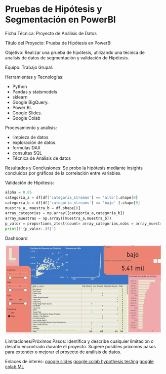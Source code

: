 # Pruebas de Hipótesis y Segmentación en PowerBI

Ficha Técnica: Proyecto de Análisis de Datos

Título del Proyecto: Prueba de Hipótesis en PowerBI

Objetivo:
Realizar una prueba de hipótesis, utilizando una técnica de analisis de datos de segmentación y validación de Hipótesis.

Equipo:
Trabajo Grupal.

Herramientas y Tecnologías:
- Python
- Pandas y statsmodels
- sklearn
- Google BigQuery.
- Power BI.
- Google Slides.
- Google Colab

Procesamiento y análisis:
- limpieza de datos
- exploración de datos
- formulas DAX
- consultas SQL
- Técnica de Análisis de datos
  
Resultados y Conclusiones:
Se probo la hipótesis mediante insights concluidos por gráficos de la correlación entre variables.

Validación de Hipótesis:
```python
alpha = 0.05
categoria_a = df[df['categoria_streams'] == 'alto'].shape[0]
categoria_b = df[df['categoria_streams'] == 'bajo' ].shape[0]
muestra_a, muestra_b = df.shape[0]
array_categorias = np.array([categoria_a,categoria_b])
array_muestras = np.array([muestra_a,muestra_b])
p_valor = proportions_ztest(count= array_categorias,nobs = array_muestras)[1]
print(f'{p_valor:.3f}')
```

Dashboard

![Dashboard](Dashboard2.png)


Limitaciones/Próximos Pasos:
Identifica y describe cualquier limitación o desafío encontrado durante el proyecto.
Sugiere posibles próximos pasos para extender o mejorar el proyecto de análisis de datos.

Enlaces de interés:
[google slides](https://docs.google.com/presentation/d/1toe7RTKU9dDJpv125bwmL84ZtTEeKtMwZs2N945mfSI/edit?usp=sharing)
[google colab hypothesis testing](https://colab.research.google.com/drive/1RuRjItPZu4b9CAwKEaQ-BCElUiY2CgA6?usp=sharing)
[google colab ML](https://colab.research.google.com/drive/1nrNIo-hoe_g1MSo_cTtdZuzpdf6RKkMz?usp=sharing)
